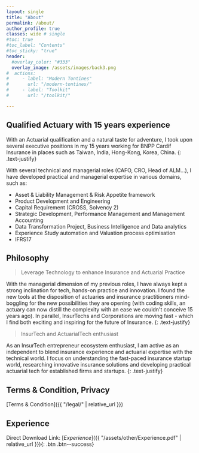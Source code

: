 ```yaml
---
layout: single
title: "About"
permalink: /about/
author_profile: true
classes: wide # single
#toc: true
#toc_label: "Contents"
#toc_sticky: "true"
header:
  #overlay_color: "#333"
  overlay_image: /assets/images/back3.png
#  actions:
#     - label: "Modern Tontines"
#       url: "/modern-tontines/"
#     - label: "Toolkit"
#       url: "/toolkit/"

---
```


## Qualified Actuary with 15 years experience

With an Actuarial qualification and a natural taste for adventure, I took upon several executive positions in my 15 years working for BNPP Cardif Insurance in places such as Taiwan, India,  Hong-Kong, Korea, China.
{: .text-justify}

With several technical and managerial roles (CAFO, CRO, Head of ALM...), I have developed practical and managerial expertise in various domains, such as:
* Asset & Liability Management & Risk Appetite framework
* Product Development and Engineering
* Capital Requirement (CROSS, Solvency 2)
* Strategic Development, Performance Management and Management Accounting
* Data Transformation Project, Business Intelligence and Data analytics
* Experience Study automation and Valuation process optimisation
* IFRS17


## Philosophy

> Leverage Technology to enhance Insurance and Actuarial Practice

With the managerial dimension of my previous roles, I have always kept a strong inclination for tech, hands-on practice and innovation. I found the new tools at the disposition of actuaries and insurance practitioners mind-boggling for the new possibilities they are opening (with coding skills, an actuary can now distill the complexity with an ease we couldn't conceive 15 years ago). In parallel, InsurTechs and Corporations are moving fast - which I find both exciting and inspiring for the future of Insurance.
{: .text-justify}

> InsurTech and ActuarialTech enthusiast

As an InsurTech entrepreneur ecosystem enthusiast, I am active as an independent to blend insurance experience and actuarial expertise with the technical world. I focus on understanding the fast-paced insurance startup world, researching innovative insurance solutions and developing practical actuarial tech for established firms and startups.
{: .text-justify}

## Terms & Condition, Privacy

[Terms & Condition]({{ "/legal/" | relative_url }})


## Experience

Direct Download Link: [*Experience*]({{ "/assets/other/Experience.pdf" | relative_url }}){: .btn .btn--success}
<object data="/assets/other/Experience.pdf" width="1000" height="1414" type='application/pdf'/></object>
